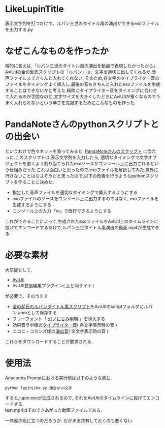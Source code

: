 # LikeLupinTitle
表示文字列を打つだけで、ルパン三世のタイトル風の演出ができるexoファイルを出力する.py  
  
# なぜこんなものを作ったか  
端的に言えば,「ルパン三世のタイトル風の演出を動画で表現したかったから」. AviUtlの金の髭氏スクリプトの「ルパン」は、文字を適切に出してくれるが,音声ファイルまできちんと入れてくれない.   そのため,各文字のタイプライター音のファイルをタイミングよく挿入し,最後の音もきちんと入れたexoファイルを生成することはできないかと考えた.純粋にタイプライター音をタイミングに合わせて入れるのが手間なのと,文字サイズを大きくしたときにAviUtlが重くなるのでうまく入れられないという辛さを克服するためにこんなものを作った.  
# PandaNoteさんのpythonスクリプトとの出会い  
というわけで色々ネットを漁ってみると, [PandaNoteさんのスクリプト](https://pandanote.info/?p=2422) に当たった.このスクリプトは,表示文字列を入力したら, 適切なタイミングで文字オブジェクトを置くよう割り当てられたexoソースがコンソール上に出力されるという仕組みだった.これは面白いと思ったので,exoファイルを解読してみた.意外に行けないことはなさそうだと思ったので,以下の改善を行うようなpythonスクリプトを作ることに決めた.  
- 指定した音声ファイルを適切なタイミングで挿入するようにする  
- exoファイルのソースをコンソール上に出力するのではなく, exoファイルを生成するようにする  
- コンソール上の入力「\n」で改行できるようにする  
  
これができることによって,生成されたexoファイルをAviUtl上のタイムラインに投げてエンコードするだけで,ルパン三世タイトル風演出の動画.mp4が生成できる.  
# 必要な素材  
大前提として,  
- [AviUtl](http://spring-fragrance.mints.ne.jp/aviutl/)  
- AviUtl拡張編集プラグイン( 上と同サイト )  
  
が必要で、そのうえで  
  
- [金の髭氏のルパンタイトル風スクリプト](https://aviutlscript.wiki.fc2.com/wiki/%E3%82%A2%E3%83%8B%E3%83%A1%E3%83%BC%E3%82%B7%E3%83%A7%E3%83%B3%E5%8A%B9%E6%9E%9C%EF%BC%91)をAviUtlのscriptフォルダにルパン.anmとして保存する  
- フリーフォント「 [幻ノにじみ明朝](http://www.fontna.com/blog/1912/) 」を導入する  
- 効果音ラボ様の[タイプライター音](https://soundeffect-lab.info/sound/anime/)( 各文字表示時の音 )  
- ニコニ・コモンズ様の[演出音](http://commons.nicovideo.jp/material/nc105836)( 全文字表示時の音 )  
  
これらをダウンロードすることが要求される.  
  
# 使用法
Anaconda Promptにおける実行例は以下のような感じ.  
  
```
python lupinLike.py 適当な\n文字
```
  
すると,lupin.exoが生成されるので, それをAviUtlのタイムラインに投げてエンコードする.  
test.mp4はそのできあがった動画ファイルである.  
  
一体誰の役に立つのだろうか. だがまあ共有しておくのも悪くない.  
